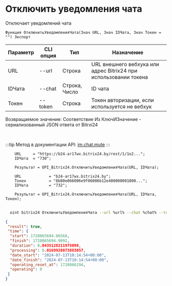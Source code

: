 ﻿---
sidebar_position: 11
---

# Отключить уведомления чата
 Отключает уведомлений чата



`Функция ОтключитьУведомленияЧата(Знач URL, Знач IDЧата, Знач Токен = "") Экспорт`

  | Параметр | CLI опция | Тип | Назначение |
  |-|-|-|-|
  | URL | --url | Строка | URL внешнего вебхука или адрес Bitrix24 при использовании токена |
  | IDЧата | --chat | Строка, Число | ID чата |
  | Токен | --token | Строка | Токен авторизации, если используется не вебхук |

  
  Возвращаемое значение:   Соответствие Из КлючИЗначение - сериализованный JSON ответа от Bitrxi24

<br/>

:::tip
Метод в документации API: [im.chat.mute](https://dev.1c-bitrix.ru/learning/course/?COURSE_ID=93&LESSON_ID=11473)
:::
<br/>


```bsl title="Пример кода"
    URL     = "https://b24-ar17wx.bitrix24.by/rest/1/1o2...";
    IDЧата  = "730";

    Результат = OPI_Bitrix24.ОтключитьУведомленияЧата(URL, IDЧата);

    URL            = "b24-ar17wx.bitrix24.by";
    Токен          = "8b80e066006e9f06006b12e400000001000...";
    IDЧата         = "732";

    Результат = OPI_Bitrix24.ОтключитьУведомленияЧата(URL, IDЧата, Токен);
```



```sh title="Пример команды CLI"
    
  oint bitrix24 ОтключитьУведомленияЧата --url %url% --chat %chat% --token %token%

```

```json title="Результат"
{
 "result": true,
 "time": {
  "start": 1720865694.86568,
  "finish": 1720865694.9092,
  "duration": 0.0435128211975098,
  "processing": 0.0169928073883057,
  "date_start": "2024-07-13T10:14:54+00:00",
  "date_finish": "2024-07-13T10:14:54+00:00",
  "operating_reset_at": 1720866294,
  "operating": 0
 }
}
```
